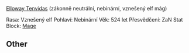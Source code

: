 [Elloway Tenvidas](https://criticalrole.miraheze.org/wiki/Elloway_Tenvidas)
(zákonně neutrální, nebinární, vznešený elf mág)


Rasa: Vznešený elf
Pohlaví: Nebinární
Věk: 524 let
Přesvědčení: ZaN
Stat Block: [Mage](https://5e.tools/bestiary.html#mage_mm)


## Other